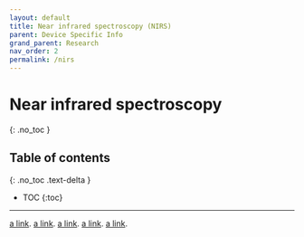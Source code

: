 ```yaml
---
layout: default
title: Near infrared spectroscopy (NIRS)
parent: Device Specific Info
grand_parent: Research
nav_order: 2
permalink: /nirs
---
```


# Near infrared spectroscopy
{: .no_toc }

## Table of contents
{: .no_toc .text-delta }

* TOC
{:toc}

---

[a link](/nirs/manual).
[a link](/nirs/cameraprocedure).
[a link](/nirs/nirsprocedure).
[a link](/nirs/parametersExam).
[a link](/nirs/studyBreak).
